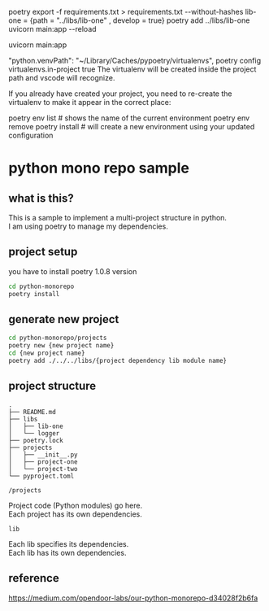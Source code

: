 
poetry export -f requirements.txt > requirements.txt --without-hashes
lib-one = {path = "../libs/lib-one" , develop = true}
poetry add ../libs/lib-one  
uvicorn main:app --reload

uvicorn main:app

 "python.venvPath": "~/Library/Caches/pypoetry/virtualenvs",
poetry config virtualenvs.in-project true
The virtualenv will be created inside the project path and vscode will recognize.

If you already have created your project, you need to re-create the virtualenv to make it appear in the correct place:

poetry env list  # shows the name of the current environment
poetry env remove <current environment>
poetry install  # will create a new environment using your updated configuration



# python mono repo sample 

## what is this?

This is a sample to implement a multi-project structure in python.  
I am using poetry to manage my dependencies.  

## project setup

you have to install poetry 1.0.8 version

```bash
cd python-monorepo
poetry install
``` 

## generate new project

```bash
cd python-monorepo/projects
poetry new {new project name}
cd {new project name}
poetry add ./../../libs/{project dependency lib module name}
```


## project structure

```
.
├── README.md
├── libs
│   ├── lib-one
│   └── logger
├── poetry.lock
├── projects
│   ├── __init__.py
│   ├── project-one
│   └── project-two
└── pyproject.toml
```

`/projects`

Project code (Python modules) go here.  
Each project has its own dependencies.  

`lib`

Each lib specifies its dependencies.  
Each lib has its own dependencies.  


## reference

https://medium.com/opendoor-labs/our-python-monorepo-d34028f2b6fa
